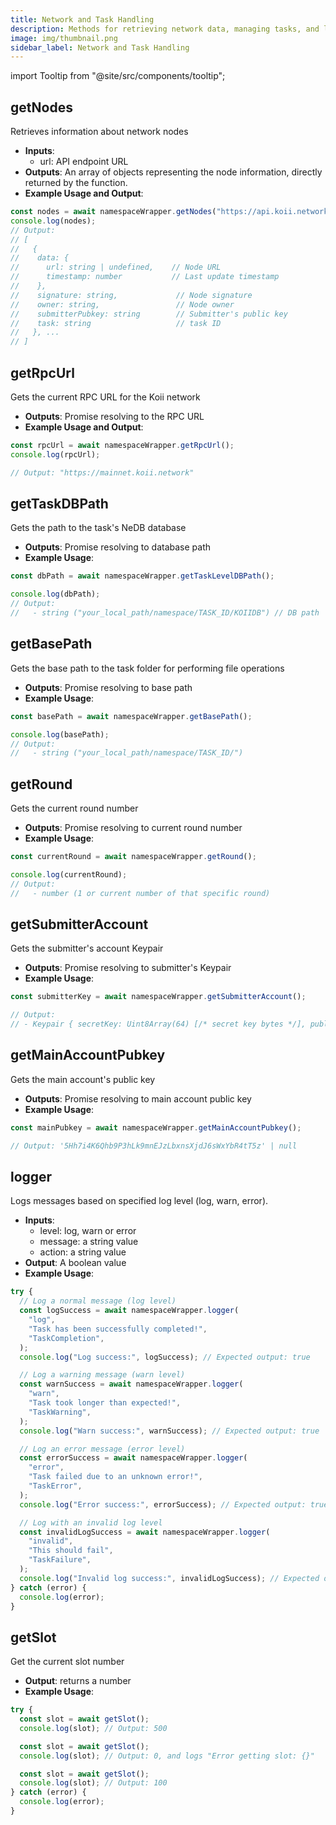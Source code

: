 ```yaml
---
title: Network and Task Handling
description: Methods for retrieving network data, managing tasks, and logging operations.
image: img/thumbnail.png
sidebar_label: Network and Task Handling
---
```


import Tooltip from "@site/src/components/tooltip";

## getNodes

Retrieves information about network nodes

- **Inputs**:
  - url: API endpoint URL
- **Outputs**: An array of objects representing the node information, directly returned by the function.
- **Example Usage and Output**:

```typescript
const nodes = await namespaceWrapper.getNodes("https://api.koii.network/");
console.log(nodes);
// Output:
// [
//   {
//    data: {
//      url: string | undefined,    // Node URL
//      timestamp: number           // Last update timestamp
//    },
//    signature: string,             // Node signature
//    owner: string,                 // Node owner
//    submitterPubkey: string        // Submitter's public key
//    task: string                   // task ID
//   }, ...
// ]
```

## getRpcUrl

Gets the current RPC URL for the Koii network

- **Outputs**: Promise resolving to the RPC URL
- **Example Usage and Output**:

```typescript
const rpcUrl = await namespaceWrapper.getRpcUrl();
console.log(rpcUrl);

// Output: "https://mainnet.koii.network"
```

## getTaskDBPath

Gets the path to the task's NeDB database

- **Outputs**: Promise resolving to database path
- **Example Usage**:

```typescript
const dbPath = await namespaceWrapper.getTaskLevelDBPath();

console.log(dbPath);
// Output:
//   - string ("your_local_path/namespace/TASK_ID/KOIIDB") // DB path
```

## getBasePath

Gets the base path to the task folder for performing file operations

- **Outputs**: Promise resolving to base path
- **Example Usage**:

```typescript
const basePath = await namespaceWrapper.getBasePath();

console.log(basePath);
// Output:
//   - string ("your_local_path/namespace/TASK_ID/")
```

## getRound

Gets the current round number

- **Outputs**: Promise resolving to current round number
- **Example Usage**:

```typescript
const currentRound = await namespaceWrapper.getRound();

console.log(currentRound);
// Output:
//   - number (1 or current number of that specific round)
```

## getSubmitterAccount

Gets the submitter's account Keypair

- **Outputs**: Promise resolving to submitter's Keypair
- **Example Usage**:

```typescript
const submitterKey = await namespaceWrapper.getSubmitterAccount();

// Output:
// - Keypair { secretKey: Uint8Array(64) [/* secret key bytes */], publicKey: PublicKey { /* public key */ } }
```

## getMainAccountPubkey

Gets the main account's public key

- **Outputs**: Promise resolving to main account public key
- **Example Usage**:

```typescript
const mainPubkey = await namespaceWrapper.getMainAccountPubkey();

// Output: '5Hh7i4K6Qhb9P3hLk9mnEJzLbxnsXjdJ6sWxYbR4tT5z' | null
```

## logger

Logs messages based on specified log level (log, warn, error).

- **Inputs**:
  - level: log, warn or error
  - message: a string value
  - action: a string value
- **Output**: A boolean value
- **Example Usage**:

```typescript
try {
  // Log a normal message (log level)
  const logSuccess = await namespaceWrapper.logger(
    "log",
    "Task has been successfully completed!",
    "TaskCompletion",
  );
  console.log("Log success:", logSuccess); // Expected output: true

  // Log a warning message (warn level)
  const warnSuccess = await namespaceWrapper.logger(
    "warn",
    "Task took longer than expected!",
    "TaskWarning",
  );
  console.log("Warn success:", warnSuccess); // Expected output: true

  // Log an error message (error level)
  const errorSuccess = await namespaceWrapper.logger(
    "error",
    "Task failed due to an unknown error!",
    "TaskError",
  );
  console.log("Error success:", errorSuccess); // Expected output: true

  // Log with an invalid log level
  const invalidLogSuccess = await namespaceWrapper.logger(
    "invalid",
    "This should fail",
    "TaskFailure",
  );
  console.log("Invalid log success:", invalidLogSuccess); // Expected output: false
} catch (error) {
  console.log(error);
}
```

## getSlot

Get the current slot number

- **Output**: returns a number
- **Example Usage**:

```typescript
try {
  const slot = await getSlot();
  console.log(slot); // Output: 500

  const slot = await getSlot();
  console.log(slot); // Output: 0, and logs "Error getting slot: {}"

  const slot = await getSlot();
  console.log(slot); // Output: 100
} catch (error) {
  console.log(error);
}
```
